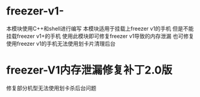 # freezer-v1-
本模块使用C++和shell进行编写 本模块适用于挂载上freezer v1的手机 但是不能挂载freezer v1+的手机 
使用此模块即可修复freezer v1导致的内存泄漏 也可修复使用freezer v1的手机无法使用划卡片清理后台
# freezer-V1内存泄漏修复补丁2.0版
修复部分机型无法使用划卡杀后台问题
